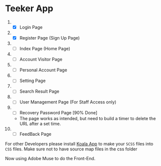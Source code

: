 # Teeker App

1. - [x] Login Page
2. - [x] Register Page (Sign Up Page)
3. - [ ] Index Page (Home Page)
4. - [ ] Account Visitor Page
5. - [ ] Personal Account Page
6. - [ ] Setting Page
7. - [ ] Search Result Page
8. - [ ] User Management Page (For Staff Access only)
9. - [ ] Recovery Password Page [90% Done]
	- The page works as intended, but need to build a timer to delete the URL after a set time.
10. - [ ] FeedBack Page

For other Developers please install [Koala App](http://koala-app.com/) to make your `SCSS` files into `CSS` files. Make sure not to have source map files in the css folder

Now using Adobe Muse to do the Front-End.
